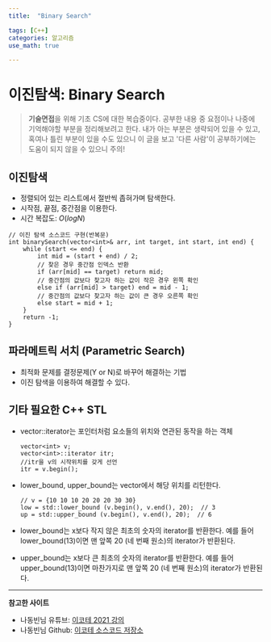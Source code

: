 ```yaml
---
title:	"Binary Search"

tags: [C++]
categories: 알고리즘
use_math: true

---
```

# 이진탐색: Binary Search

> **기술면접**을 위해 기초 CS에 대한 복습중이다.
공부한 내용 중 요점이나 나중에 기억해야할 부분을 정리해보려고 한다.
내가 아는 부분은 생략되어 있을 수 있고, 혹여나 틀린 부분이 있을 수도 있으니 이 글을 보고 '다른 사람'이 공부하기에는 도움이 되지 않을 수 있으니 주의!

## 이진탐색
- 정렬되어 있는 리스트에서 절반씩 좁혀가며 탐색한다.
- 시작점, 끝점, 중간점을 이용한다.
- 시간 복잡도: $O(logN)$
```
// 이진 탐색 소스코드 구현(반복문)
int binarySearch(vector<int>& arr, int target, int start, int end) {
    while (start <= end) {
        int mid = (start + end) / 2;
        // 찾은 경우 중간점 인덱스 반환
        if (arr[mid] == target) return mid;
        // 중간점의 값보다 찾고자 하는 값이 작은 경우 왼쪽 확인
        else if (arr[mid] > target) end = mid - 1;
        // 중간점의 값보다 찾고자 하는 값이 큰 경우 오른쪽 확인
        else start = mid + 1;
    }
    return -1;
}
```

## 파라메트릭 서치 (Parametric Search)
- 최적화 문제를 결정문제(Y or N)로 바꾸어 해결하는 기법
- 이진 탐색을 이용하여 해결할 수 있다.

## 기타 필요한 C++ STL
- vector::iterator는 포인터처럼 요소들의 위치와 연관된 동작을 하는 객체
	```
	vector<int> v;
	vector<int>::iterator itr;
	//itr을 v의 시작위치를 갖게 선언
	itr = v.begin();
	```
- lower_bound, upper_bound는 vector에서 해당 위치를 리턴한다.

	```
	// v = {10 10 10 20 20 20 30 30}
	low = std::lower_bound (v.begin(), v.end(), 20);  // 3
	up = std::upper_bound (v.begin(), v.end(), 20);  // 6
	```
- lower_bound는 x보다 작지 않은 최초의 숫자의 iterator를 반환한다. 예를 들어 lower_bound(13)이면 맨 앞쪽 20 (네 번째 원소)의 iterator가 반환된다.

- upper_bound는 x보다 큰 최초의 숫자의 iterator를 반환한다. 예를 들어 upper_bound(13)이면 마찬가지로 맨 앞쪽 20 (네 번째 원소)의 iterator가 반환된다.

---

**참고한 사이트**
- 나동빈님 유튜브: [이코테 2021 강의](https://www.youtube.com/watch?v=94RC-DsGMLo)
- 나동빈님 Github: [이코테 소스코드 저장소](https://github.com/ndb796/python-for-coding-test)